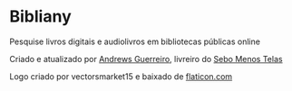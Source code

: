 # Bibliany

Pesquise livros digitais e audiolivros em bibliotecas públicas online

Criado e atualizado por [Andrews Guerreiro](https://github.com/andguerreiro), livreiro do [Sebo Menos Telas](https://github.com/andguerreiro/sebomenostelas)

Logo criado por vectorsmarket15 e baixado de [flaticon.com](https://flaticon.com)
